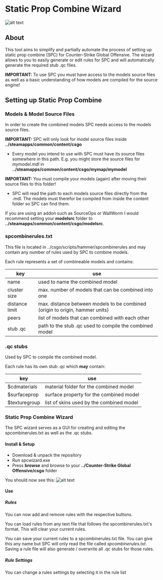 Static Prop Combine Wizard
=====

![alt text](https://i.imgur.com/PpVHFNj.png "UI")

## About
This tool aims to simplify and partially automate the process of setting up static prop combine (SPC) for Counter-Strike Global Offensive.
The wizard allows to you to easily generate or edit rules for SPC and will automatically generate the required stub .qc files.
 
**IMPORTANT:** To use SPC you must have access to the models source files as well as a basic understanding of how models are compiled for the source engine!

## Setting up Static Prop Combine
### Models & Model Source Files
In order to create the combined models SPC needs access to the models source files.

**IMPORTANT:** SPC will only look for model source files inside **../steamapps/common/content/csgo**

* Every model you intend to use with SPC must have its source files somewhere in this path.
E.g. you might store the source files for *mymodel.mdl* in **../steamapps/common/content/csgo/mymap/mymodel**

**IMPORTANT:** You must compile your models (again) after moving their source files to this folder!

* SPC will read the path to each models source files directly from the .mdl. The models must therefor be compiled from inside the content folder so SPC can find them.

If you are using an addon such as SourceOps or WallWorm I would recommend setting your **modelsrc** folder to **../steamapps/common/content/csgo/modelsrc**.

### spcombinerules.txt
This file is located in ../csgo/scripts/hammer/spcombinerules and may contain any number of rules used by SPC to combine models.

Each rule represents a set of combineable models and contains:

key | use
--- | ---
name | used to name the combined model
cluster size | max. number of models that can be combined into one
distance limit | max. distance between models to be combined (origin to origin, hammer units)
peers | list of models that can combined with each other
stub .qc| path to the stub .qc used to compile the combined model

### .qc stubs
Used by SPC to compile the combined model.

Each rule has its own stub .qc which **may** contain:

key | use
--- | ---
$cdmaterials | material folder for the combined model
$surfaceprop | surface property for the combined model
$texturegroup | list of skins used by the combined model

### Static Prop Combine Wizard
The SPC wizard serves as a GUI for creating and editing the spcombinerules.txt as well as the .qc stubs.

#### Install & Setup
* Download & unpack the repository
* Run spcwizard.exe
* Press **browse** and browse to your **../Counter-Strike Global Offensive/csgo** folder

You should now see this:
![alt text](https://i.imgur.com/bK3tCTF.png "UI")

#### Use
##### Rules
You can now add and remove rules with the respective buttons.

You can load rules from any text file that follows the spcombinerules.txt's format. This will clear your current rules.

You can save your current rules to a spcombinerules.txt file. You can give this any name but SPC will only read the file called *spcombinerules.txt*. Saving a rule file will also generate / overwrite all .qc stubs for those rules.

##### Rule Settings
You can change a rules settings by selecting it in the rule list
